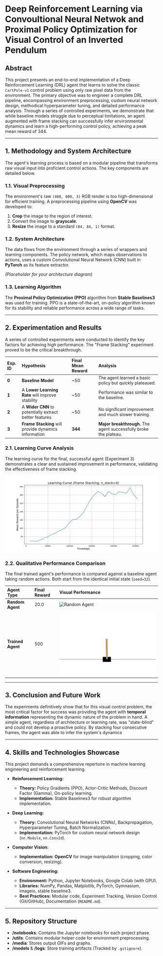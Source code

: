 # Deep Reinforcement Learning via Convoultional Neural Netwok and Proximal Policy Optimization for Visual Control of an Inverted Pendulum

## Abstract

This project presents an end-to-end implementation of a Deep Reinforcement Learning (DRL) agent that learns to solve the classic `CartPole-v1` control problem using only raw pixel data from the environment. The primary objective was to engineer a complete DRL pipeline, encompassing environment preprocessing, custom neural network design, methodical hyperparameter tuning, and detailed performance analysis. Through a series of controlled experiments, we demonstrate that while baseline models struggle due to perceptual limitations, an agent augmented with frame stacking can successfully infer environmental dynamics and learn a high-performing control policy, achieving a peak mean reward of 344.

---
## 1. Methodology and System Architecture

The agent's learning process is based on a modular pipeline that transforms raw visual input into proficient control actions. The key components are detailed below.

### 1.1. Visual Preprocessing
The environment's raw `(400, 600, 3)` RGB render is too high-dimensional for efficient training. A preprocessing pipeline using **OpenCV** was developed to:
1.  **Crop** the image to the region of interest.
2.  Convert the image to **grayscale**.
3.  **Resize** the image to a standard `(84, 84, 1)` format.

### 1.2. System Architecture
The data flows from the environment through a series of wrappers and learning components. The policy network, which maps observations to actions, uses a custom Convolutional Neural Network (CNN) built in **PyTorch** as its feature extractor.

*(Placeholder for your architecture diagram)*

### 1.3. Learning Algorithm
The **Proximal Policy Optimization (PPO)** algorithm from **Stable Baselines3** was used for training. PPO is a state-of-the-art, on-policy algorithm known for its stability and reliable performance across a wide range of tasks.

---
## 2. Experimentation and Results

A series of controlled experiments were conducted to identify the key factors for achieving high performance. The "Frame Stacking" experiment proved to be the critical breakthrough.

| Exp. ID | Hypothesis | Final Mean Reward | Analysis |
| :--- | :--- | :--- | :--- |
| **0** | **Baseline Model** | ~50 | The agent learned a basic policy but quickly plateaued. |
| **1**| A **Lower Learning Rate** will improve stability | ~50 | Performance was similar to the baseline. |
| **2**| A **Wider CNN** to potentially extract better features| ~50 | No significant improvement and much slower training. |
| **3**| **Frame Stacking** will provide dynamics information | **344** | **Major breakthrough.** The agent successfully broke the plateau. |

### 2.1. Learning Curve Analysis
The learning curve for the final, successful agent (Experiment 3) demonstrates a clear and sustained improvement in performance, validating the effectiveness of frame stacking.

![Learning Curve for the Final Agent](media/learning_curve_frame_stack.png)

### 2.2. Qualitative Performance Comparison
The final trained agent's performance is compared against a baseline agent taking random actions. Both start from the identical initial state (`seed=32`).

| Agent Type | Final Reward | Visual Performance |
| :--- | :--- | :--- |
| **Random Agent** | 20.0 | ![Random Agent](media/random_agent_debug.gif) |
| **Trained Agent** | 500 | ![Trained Agent](media/final_trained_agent.gif) |

---
## 3. Conclusion and Future Work

The experiments definitively show that for this visual control problem, the most critical factor for success was providing the agent with **temporal information** representing the dynamic nature of the problem in hand. A simple agent, regardless of architecture or learning rate, was "state-blind" and could not develop a proactive policy. By stacking four consecutive frames, the agent was able to infer the system's dynamics

---
## 4. Skills and Technologies Showcase

This project demands a comprehensive repertoire in machine learning engineering and reinforcement learning.

* **Reinforcement Learning:**
    * **Theory:** Policy Gradients (PPO), Actor-Critic Methods, Discount Factor (Gamma), On-policy learning.
    * **Implementation:** Stable Baselines3 for robust algorithm implementation.

* **Deep Learning:**
    * **Theory:** Convolutional Neural Networks (CNNs), Backpropagation, Hyperparameter Tuning, Batch Normalization.
    * **Implementation:** PyTorch for custom neural network design (`nn.Module`, `nn.Conv2d`).

* **Computer Vision:**
    * **Implementation:** **OpenCV** for image manipulation (cropping, color conversion, resizing).

* **Software Engineering:**
    * **Environment:** Python, Jupyter Notebooks, Google Colab (with GPU).
    * **Libraries:** NumPy, Pandas, Matplotlib, PyTorch, Gymnasium, imageio, stable baseline3.
    * **Best Practices:** Modular code, Experiment Tracking, Version Control (Git/GitHub), Documentation (`README.md`).

---
## 5. Repository Structure

-   **/notebooks**: Contains the Jupyter notebooks for each project phase.
-   **/utils**: Contains modular helper code for environment preprocessing.
-   **/media**: Stores output GIFs and graphs.
-   **/models** & **/logs**: Store training artifacts (Tracked by `.gitignore`).